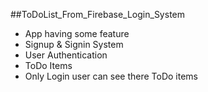 ##ToDoList_From_Firebase_Login_System
* App having some feature
 * Signup & Signin System
 * User Authentication
 * ToDo Items 
 * Only Login user can see there ToDo items
 
